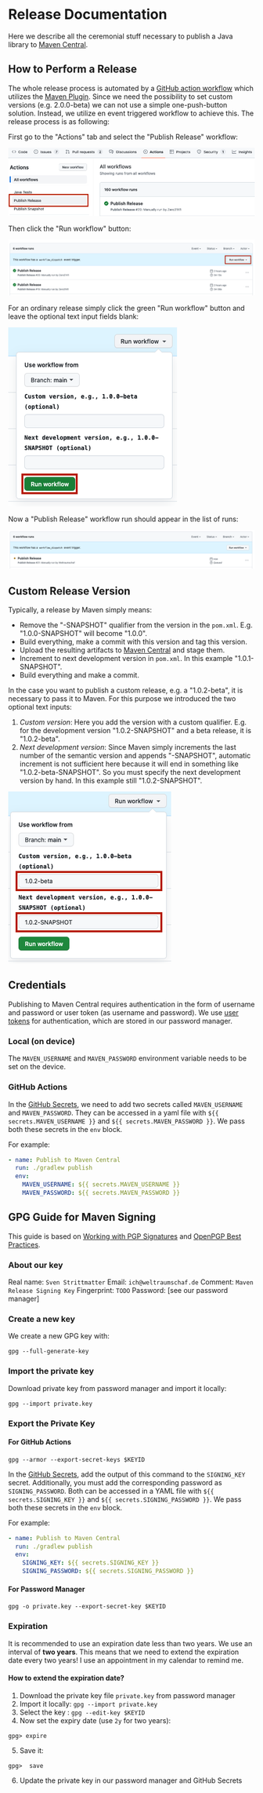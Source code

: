 # Release Documentation

Here we describe all the ceremonial stuff necessary to publish a Java library to [Maven Central](https://central.sonatype.com/).

## How to Perform a Release

The whole release process is automated by a [GitHub action workflow](https://github.com/Weltraumschaf/organization/actions) which utilizes the [Maven Plugin](https://central.sonatype.org/publish/publish-portal-maven/). Since we need the possibility to set custom versions (e.g. 2.0.0-beta) we can not use a simple one-push-button solution. Instead, we utilize en event triggered workflow to achieve this. The release process is as following:  

First go to the "Actions" tab and select the "Publish Release" workflow:

![](release_01_select-workflow.png)

Then click the "Run workflow" button:

![](release_02_run-workflow.png)

For an ordinary release simply click the green "Run workflow" button and leave the optional text input fields blank:

![](release_03_trigger-workflow.png)

Now a "Publish Release" workflow run should appear in the list of runs:

![](release_04_running-workflow.png)

## Custom Release Version

Typically, a release by Maven simply means:

- Remove the "-SNAPSHOT" qualifier from the version in the `pom.xml`. E.g. "1.0.0-SNAPSHOT" will become "1.0.0".
- Build everything, make a commit with this version and tag this version.
- Upload the resulting artifacts to [Maven Central](https://central.sonatype.com/) and stage them.
- Increment to next development version in `pom.xml`. In this example "1.0.1-SNAPSHOT".
- Build everything and make a commit.

In the case you want to publish a custom release, e.g. a "1.0.2-beta", it is necessary to pass it to Maven. For this purpose we introduced the two optional text inputs:

1. _Custom version_: Here you add the version with a custom qualifier. E.g. for the development version "1.0.2-SNAPSHOT" and a beta release, it is "1.0.2-beta".
2. _Next development version_: Since Maven simply increments the last number of the semantic version and appends "-SNAPSHOT", automatic increment is not sufficient here because it will end in something like "1.0.2-beta-SNAPSHOT". So you must specify the next development version by hand. In this example still "1.0.2-SNAPSHOT". 

![](release_05_custom-version.png)

## Credentials

Publishing to Maven Central requires authentication in the form of username and password or user token (as username and password). We use [user tokens](https://central.sonatype.org/publish/generate-portal-token/) for authentication, which are stored in our password manager.

### Local (on device)

The `MAVEN_USERNAME` and `MAVEN_PASSWORD` environment variable needs to be set on the device.

### GitHub Actions

In the [GitHub Secrets][gh-secrets], we need to add two secrets called `MAVEN_USERNAME` and `MAVEN_PASSWORD`. They can be accessed in a yaml file with `${{ secrets.MAVEN_USERNAME }}` and `${{ secrets.MAVEN_PASSWORD }}`. We pass both these secrets in the `env` block.

For example:

```yaml
- name: Publish to Maven Central
  run: ./gradlew publish
  env:
    MAVEN_USERNAME: ${{ secrets.MAVEN_USERNAME }}
    MAVEN_PASSWORD: ${{ secrets.MAVEN_PASSWORD }}
```

## GPG Guide for Maven Signing

This guide is based on [Working with PGP Signatures][pgp-signatures] and [OpenPGP Best Practices][pgp-best-practices].

### About our key

Real name: `Sven Strittmatter`
Email: `ich@weltraumschaf.de`
Comment: `Maven Release Signing Key`
Fingerprint: `TODO`
Password: [see our password manager]

### Create a new key

We create a new GPG key with:

```shell
gpg --full-generate-key
```

### Import the private key

Download private key from password manager and import it locally:

```shell
gpg --import private.key
```

### Export the Private Key

#### For GitHub Actions

```shell
gpg --armor --export-secret-keys $KEYID
```

In the [GitHub Secrets][gh-secrets], add the output of this command to the `SIGNING_KEY` secret.
Additionally, you must add the corresponding password as `SIGNING_PASSWORD`. Both can be accessed in a YAML file with `${{ secrets.SIGNING_KEY }}` and `${{ secrets.SIGNING_PASSWORD }}`. We pass both these secrets in the `env` block.

For example:

```yaml
- name: Publish to Maven Central
  run: ./gradlew publish
  env:
    SIGNING_KEY: ${{ secrets.SIGNING_KEY }}
    SIGNING_PASSWORD: ${{ secrets.SIGNING_PASSWORD }}
```

#### For Password Manager

```shell
gpg -o private.key --export-secret-key $KEYID
```

### Expiration

It is recommended to use an expiration date less than two years. We use an interval of **two years**. This means that we need to extend the expiration date every two years! I use an appointment in my calendar to remind me.

#### How to extend the expiration date?

1. Download the private key file `private.key` from password manager
2. Import it locally:  `gpg --import private.key`
3. Select the key : `gpg --edit-key $KEYID`
4. Now set the expiry date (use `2y` for two years):
```shell
gpg> expire
```
5. Save it:
```shell
gpg>  save
```
6. Update the private key in our password manager and GitHub Secrets

[gh-secrets]:           https://www.theserverside.com/blog/Coffee-Talk-Java-News-Stories-and-Opinions/GitHub-Actions-Secrets-Example-Token-Tutorial
[user-token]:           https://help.sonatype.com/iqserver/managing/user-management/user-tokens
[pgp-signatures]:       https://central.sonatype.org/publish/requirements/gpg/
[pgp-best-practices]:   https://riseup.net/ru/security/message-security/openpgp/gpg-best-practices
[ossrh-jira-issue]:     https://issues.sonatype.org/browse/OSSRH-40107
[ossrh-requirements]:   https://central.sonatype.org/publish/requirements/#supply-javadoc-and-sources
